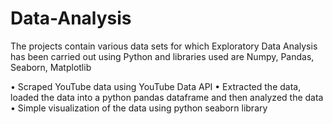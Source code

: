 # Data-Analysis
The projects contain various data sets for which Exploratory Data Analysis has been carried out using Python and 
libraries used are Numpy, Pandas, Seaborn, Matplotlib

• Scraped YouTube data using YouTube Data API
• Extracted the data, loaded the data into a python pandas dataframe and then analyzed the data
• Simple visualization of the data using python seaborn library
